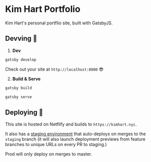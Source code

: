 # Kim Hart Portfolio
Kim Hart's personal portflio site, built with GatsbyJS.

## Devving 🚜

1.  **Dev**

  ```sh
  gatsby develop
  ```
  Check out your site at `http://localhost:8000` 😎

2. **Build & Serve**
  ```sh
  gatsby build
  ```
  ```sh
  gatsby serve
  ```

## Deploying 🚀 

This site is hosted on Netflify and builds to `https://kimhart.nyc`. 

It also has a [staging environment](https://kimhart-staging.netlify.com/) that auto-deploys on merges to the `staging` branch (it will also launch deployment previews from feature branches to unique URLs on every PR to staging.)

Prod will only deploy on merges to master.

